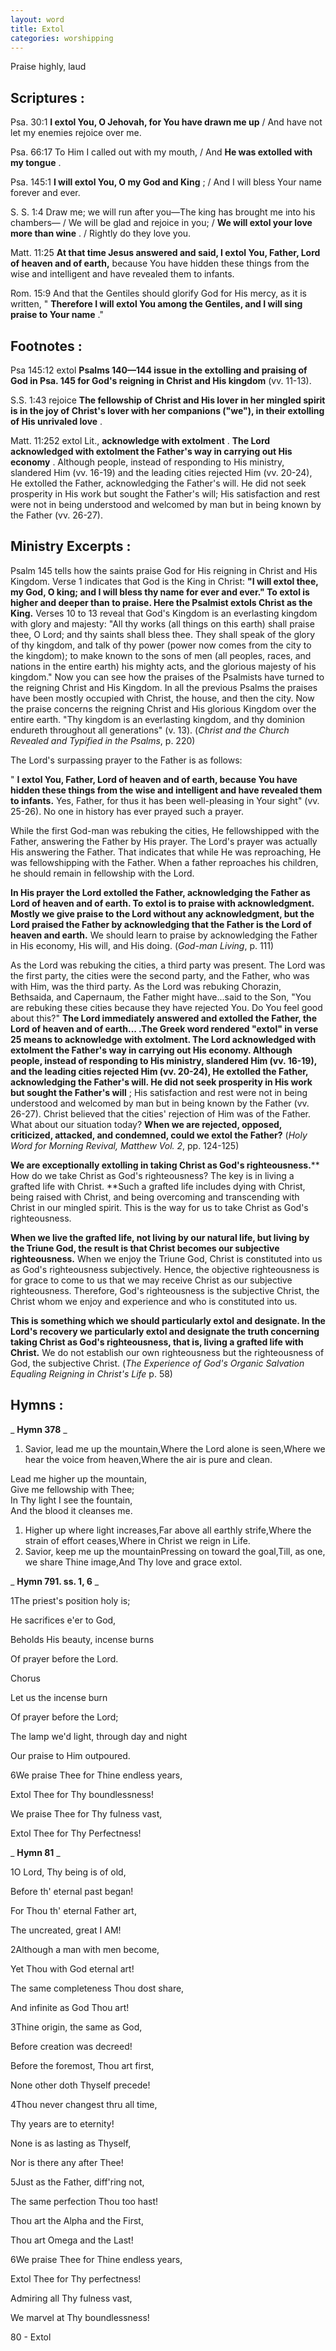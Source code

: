 ```yaml
---
layout: word
title: Extol
categories: worshipping
---
```


Praise highly, laud

## Scriptures :

Psa. 30:1 **I extol You, O Jehovah, for You have drawn me up** / And have not let my enemies rejoice over me.

Psa. 66:17 To Him I called out with my mouth, / And **He was extolled with my tongue** .

Psa. 145:1 **I will extol You, O my God and King** ; / And I will bless Your name forever and ever.

S. S. 1:4 Draw me; we will run after you—The king has brought me into his chambers— / We will be glad and rejoice in you; / **We will extol your love more than wine** . / Rightly do they love you.

Matt. 11:25 **At that time Jesus answered and said, I extol You, Father, Lord of heaven and of earth,** because You have hidden these things from the wise and intelligent and have revealed them to infants.

Rom. 15:9 And that the Gentiles should glorify God for His mercy, as it is written, " **Therefore I will extol You among the Gentiles, and I will sing praise to Your name** ."

## Footnotes :

Psa 145:12 extol **Psalms 140—144 issue in the extolling and praising of God in Psa. 145 for God's reigning in Christ and His kingdom** (vv. 11-13).

S.S. 1:43 rejoice **The fellowship of Christ and His lover in her mingled spirit is in the joy of Christ's lover with her companions ("we"), in their extolling of His unrivaled love** .

Matt. 11:252 extol Lit., **acknowledge with extolment** . **The Lord acknowledged with extolment the Father's way in carrying out His economy** . Although people, instead of responding to His ministry, slandered Him (vv. 16-19) and the leading cities rejected Him (vv. 20-24), He extolled the Father, acknowledging the Father's will. He did not seek prosperity in His work but sought the Father's will; His satisfaction and rest were not in being understood and welcomed by man but in being known by the Father (vv. 26-27).

## Ministry Excerpts :

Psalm 145 tells how the saints praise God for His reigning in Christ and His Kingdom. Verse 1 indicates that God is the King in Christ: **"I will extol thee, my God, O king; and I will bless thy name for ever and ever." To extol is higher and deeper than to praise. Here the Psalmist extols Christ as the King.** Verses 10 to 13 reveal that God's Kingdom is an everlasting kingdom with glory and majesty: "All thy works (all things on this earth) shall praise thee, O Lord; and thy saints shall bless thee. They shall speak of the glory of thy kingdom, and talk of thy power (power now comes from the city to the kingdom); to make known to the sons of men (all peoples, races, and nations in the entire earth) his mighty acts, and the glorious majesty of his kingdom." Now you can see how the praises of the Psalmists have turned to the reigning Christ and His Kingdom. In all the previous Psalms the praises have been mostly occupied with Christ, the house, and then the city. Now the praise concerns the reigning Christ and His glorious Kingdom over the entire earth. "Thy kingdom is an everlasting kingdom, and thy dominion endureth throughout all generations" (v. 13). (_Christ and the Church Revealed and Typified in the Psalms_, p. 220)

The Lord's surpassing prayer to the Father is as follows:

" **I extol You, Father, Lord of heaven and of earth, because You have hidden these things from the wise and intelligent and have revealed them to infants.** Yes, Father, for thus it has been well-pleasing in Your sight" (vv. 25-26). No one in history has ever prayed such a prayer.

While the first God-man was rebuking the cities, He fellowshipped with the Father, answering the Father by His prayer. The Lord's prayer was actually His answering the Father. That indicates that while He was reproaching, He was fellowshipping with the Father. When a father reproaches his children, he should remain in fellowship with the Lord.

**In His prayer the Lord extolled the Father, acknowledging the Father as Lord of heaven and of earth. To extol is to praise with acknowledgment. Mostly we give praise to the Lord without any acknowledgment, but the Lord praised the Father by acknowledging that the Father is the Lord of heaven and earth.** We should learn to praise by acknowledging the Father in His economy, His will, and His doing. (_God-man Living_, p. 111)

As the Lord was rebuking the cities, a third party was present. The Lord was the first party, the cities were the second party, and the Father, who was with Him, was the third party. As the Lord was rebuking Chorazin, Bethsaida, and Capernaum, the Father might have...said to the Son, "You are rebuking these cities because they have rejected You. Do You feel good about this?" **The Lord immediately answered and extolled the Father, the Lord of heaven and of earth... .The Greek word rendered "extol" in verse 25 means to acknowledge with extolment. The Lord acknowledged with extolment the Father's way in carrying out His economy. Although people, instead of responding to His ministry, slandered Him (vv. 16-19), and the leading cities rejected Him (vv. 20-24), He extolled the Father, acknowledging the Father's will. He did not seek prosperity in His work but sought the Father's will** ; His satisfaction and rest were not in being understood and welcomed by man but in being known by the Father (vv. 26-27). Christ believed that the cities' rejection of Him was of the Father. What about our situation today? **When we are rejected, opposed, criticized, attacked, and condemned, could we extol the Father?** (_Holy Word for Morning Revival, Matthew Vol. 2_, pp. 124-125)

**We are exceptionally extolling in taking Christ as God's righteousness.**** How do we take Christ as God's righteousness? The key is in living a grafted life with Christ. **Such a grafted life includes dying with Christ, being raised with Christ, and being overcoming and transcending with Christ in our mingled spirit. This is the way for us to take Christ as God's righteousness.

**When we live the grafted life, not living by our natural life, but living by the Triune God, the result is that Christ becomes our subjective righteousness.** When we enjoy the Triune God, Christ is constituted into us as God's righteousness subjectively. Hence, the objective righteousness is for grace to come to us that we may receive Christ as our subjective righteousness. Therefore, God's righteousness is the subjective Christ, the Christ whom we enjoy and experience and who is constituted into us.

**This is something which we should particularly extol and designate. In the Lord's recovery we particularly extol and designate the truth concerning taking Christ as God's righteousness, that is, living a grafted life with Christ.** We do not establish our own righteousness but the righteousness of God, the subjective Christ. (_The Experience of God's Organic Salvation Equaling Reigning in Christ's Life_ p. 58)

## Hymns :

_ **Hymn 378** _

1. Savior, lead me up the mountain,Where the Lord alone is seen,Where we hear the voice from heaven,Where the air is pure and clean.

Lead me higher up the mountain,  
Give me fellowship with Thee;  
In Thy light I see the fountain,  
And the blood it cleanses me.

1. Higher up where light increases,Far above all earthly strife,Where the strain of effort ceases,Where in Christ we reign in Life.
2. Savior, keep me up the mountainPressing on toward the goal,Till, as one, we share Thine image,And Thy love and grace extol.

_ **Hymn 791. ss. 1, 6** _

1The priest's position holy is;

He sacrifices e'er to God,

Beholds His beauty, incense burns

Of prayer before the Lord.

Chorus

Let us the incense burn

Of prayer before the Lord;

The lamp we'd light, through day and night

Our praise to Him outpoured.

6We praise Thee for Thine endless years,

Extol Thee for Thy boundlessness!

We praise Thee for Thy fulness vast,

Extol Thee for Thy Perfectness!

_ **Hymn 81** _

1O Lord, Thy being is of old,

Before th' eternal past began!

For Thou th' eternal Father art,

The uncreated, great I AM!

2Although a man with men become,

Yet Thou with God eternal art!

The same completeness Thou dost share,

And infinite as God Thou art!

3Thine origin, the same as God,

Before creation was decreed!

Before the foremost, Thou art first,

None other doth Thyself precede!

4Thou never changest thru all time,

Thy years are to eternity!

None is as lasting as Thyself,

Nor is there any after Thee!

5Just as the Father, diff'ring not,

The same perfection Thou too hast!

Thou art the Alpha and the First,

Thou art Omega and the Last!

6We praise Thee for Thine endless years,

Extol Thee for Thy perfectness!

Admiring all Thy fulness vast,

We marvel at Thy boundlessness!

80 - Extol
